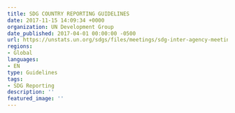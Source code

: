 ```yaml
---
title: SDG COUNTRY REPORTING GUIDELINES
date: 2017-11-15 14:09:34 +0000
organization: UN Development Group
date_published: 2017-04-01 00:00:00 -0500
url: https://unstats.un.org/sdgs/files/meetings/sdg-inter-agency-meeting-2017/8.UNDG%20WG%20on%20SD-SDG%20Country%20Reporting%20Guidelines.pdf
regions:
- Global
languages:
- EN
type: Guidelines
tags:
- SDG Reporting
description: ''
featured_image: ''
---
```

